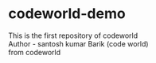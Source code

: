 # codeworld-demo
This is the first repository of codeworld
<br>
Author - santosh kumar Barik (code world)
<br>
from codeworld
